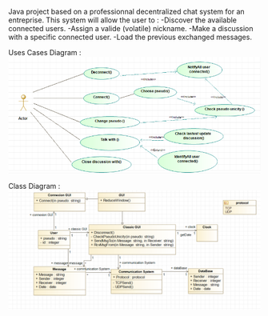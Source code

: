 Java project based on a professionnal decentralized chat system for an entreprise.
This system will allow the user to :
  -Discover the available connected users.
  -Assign a valide (volatile) nickname.
  -Make a discussion with a specific connected user.
  -Load the previous exchanged messages.

Uses Cases Diagram :
![alt text](https://github.com/A-Djihadi/chatting_project/blob/master/chatting_project/pdla_chatting_project/pdla_uses_cases_diagram.png?raw=true "Diagram")


Class Diagram :
![alt text](https://github.com/A-Djihadi/chatting_project/blob/master/chatting_project/pdla_chatting_project/pdla_class_diagram.PNG?raw=true "Diagram")

